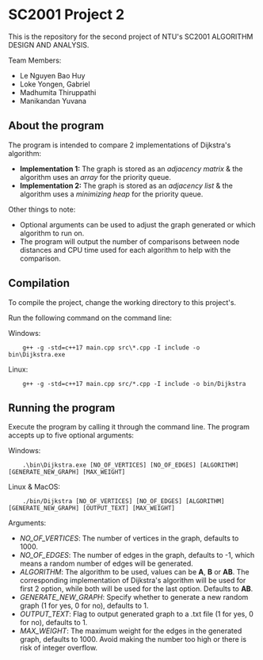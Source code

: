 # SC2001 Project 2

This is the repository for the second project of NTU's SC2001 ALGORITHM DESIGN AND ANALYSIS.

Team Members:
- Le Nguyen Bao Huy
- Loke Yongen, Gabriel
- Madhumita Thiruppathi
- Manikandan Yuvana

## About the program

The program is intended to compare 2 implementations of Dijkstra's algorithm:
- **Implementation 1:** The graph is stored as an *adjacency matrix* & the algorithm uses an *array* for the priority queue.
- **Implementation 2:** The graph is stored as an *adjacency list* & the algorithm uses a *minimizing heap* for the priority queue.

Other things to note:
- Optional arguments can be used to adjust the graph generated or which algorithm to run on.
- The program will output the number of comparisons between node distances and CPU time used for each algorithm to help with the comparison.

## Compilation

To compile the project, change the working directory to this project's. 

Run the following command on the command line:

Windows:

```
    g++ -g -std=c++17 main.cpp src\*.cpp -I include -o bin\Dijkstra.exe
```

Linux:

```
    g++ -g -std=c++17 main.cpp src/*.cpp -I include -o bin/Dijkstra
```

## Running the program

Execute the program by calling it through the command line. The program accepts up to five optional arguments:

Windows:

```
    .\bin\Dijkstra.exe [NO_OF_VERTICES] [NO_OF_EDGES] [ALGORITHM] [GENERATE_NEW_GRAPH] [MAX_WEIGHT]
```

Linux & MacOS:

```
    ./bin/Dijkstra [NO_OF_VERTICES] [NO_OF_EDGES] [ALGORITHM] [GENERATE_NEW_GRAPH] [OUTPUT_TEXT] [MAX_WEIGHT]
```

Arguments:
- *NO_OF_VERTICES*: The number of vertices in the graph, defaults to 1000.
- *NO_OF_EDGES*: The number of edges in the graph, defaults to -1, which means a random number of edges will be generated.
- *ALGORITHM*: The algorithm to be used, values can be **A**, **B** or **AB**. The corresponding implementation of Dijkstra's algorithm will be used for first 2 option, while both will be used for the last option. Defaults to **AB**.
- *GENERATE_NEW_GRAPH*: Specify whether to generate a new random graph (1 for yes, 0 for no), defaults to 1.
- *OUTPUT_TEXT*: Flag to output generated graph to a .txt file (1 for yes, 0 for no), defaults to 1.
- *MAX_WEIGHT*: The maximum weight for the edges in the generated graph, defaults to 1000. Avoid making the number too high or there is risk of integer overflow.



























































